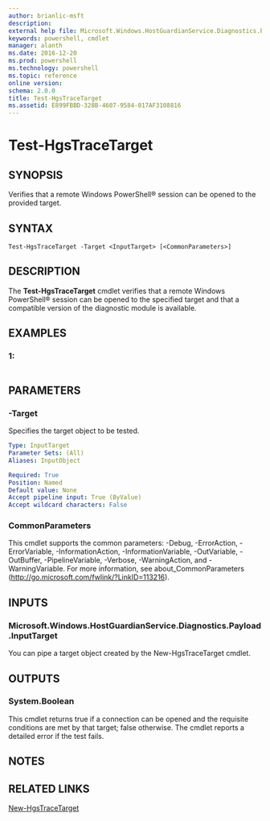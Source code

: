 ```yaml
---
author: brianlic-msft
description: 
external help file: Microsoft.Windows.HostGuardianService.Diagnostics.Payload.dll-Help.xml
keywords: powershell, cmdlet
manager: alanth
ms.date: 2016-12-20
ms.prod: powershell
ms.technology: powershell
ms.topic: reference
online version: 
schema: 2.0.0
title: Test-HgsTraceTarget
ms.assetid: E899FBBD-328B-4607-9584-017AF3108816
---
```


# Test-HgsTraceTarget

## SYNOPSIS
Verifies that a remote Windows PowerShell® session can be opened to the provided target.

## SYNTAX

```
Test-HgsTraceTarget -Target <InputTarget> [<CommonParameters>]
```

## DESCRIPTION
The **Test-HgsTraceTarget** cmdlet verifies that a remote Windows PowerShell® session can be opened to the specified target and that a compatible version of the diagnostic module is available.

## EXAMPLES

### 1:
```

```

## PARAMETERS

### -Target
Specifies the target object to be tested.

```yaml
Type: InputTarget
Parameter Sets: (All)
Aliases: InputObject

Required: True
Position: Named
Default value: None
Accept pipeline input: True (ByValue)
Accept wildcard characters: False
```

### CommonParameters
This cmdlet supports the common parameters: -Debug, -ErrorAction, -ErrorVariable, -InformationAction, -InformationVariable, -OutVariable, -OutBuffer, -PipelineVariable, -Verbose, -WarningAction, and -WarningVariable. For more information, see about_CommonParameters (http://go.microsoft.com/fwlink/?LinkID=113216).

## INPUTS

### Microsoft.Windows.HostGuardianService.Diagnostics.Payload.InputTarget
You can pipe a target object created by the New-HgsTraceTarget cmdlet.

## OUTPUTS

### System.Boolean
This cmdlet returns true if a connection can be opened and the requisite conditions are met by that target; false otherwise.
The cmdlet reports a detailed error if the test fails.

## NOTES

## RELATED LINKS

[New-HgsTraceTarget](./New-HgsTraceTarget.md)

